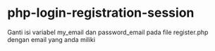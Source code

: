 # php-login-registration-session
Ganti isi variabel my_email dan password_email pada file register.php dengan email yang anda miliki
